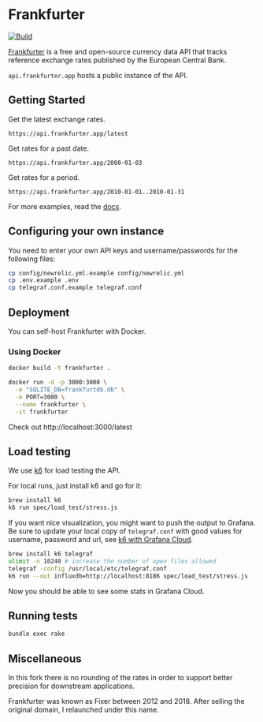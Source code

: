 # Frankfurter

[![Build](https://github.com/hakanensari/frankfurter/workflows/build/badge.svg)](https://github.com/hakanensari/frankfurter/actions)

[Frankfurter](https://www.frankfurter.app) is a free and open-source currency data API that tracks reference exchange rates published by the European Central Bank.

`api.frankfurter.app` hosts a public instance of the API.

## Getting Started

Get the latest exchange rates.

```
https://api.frankfurter.app/latest
```

Get rates for a past date.

```
https://api.frankfurter.app/2000-01-03
```

Get rates for a period.

```http
https://api.frankfurter.app/2010-01-01..2010-01-31
```

For more examples, read the [docs](https://www.frankfurter.app/docs).

## Configuring your own instance

You need to enter your own API keys and username/passwords for the following files:
```bash
cp config/newrelic.yml.example config/newrelic.yml
cp .env.example .env
cp telegraf.conf.example telegraf.conf
```

## Deployment

You can self-host Frankfurter with Docker.

### Using Docker

```bash
docker build -t frankfurter .

docker run -d -p 3000:3000 \
  -e "SQLITE_DB=frankfurtdb.db" \
  -e PORT=3000 \
  --name frankfurter \
  -it frankfurter
```

Check out http://localhost:3000/latest

## Load testing
We use [k6](https://k6.io) for load testing the API. 

For local runs, just install k6 and go for it:
```bash
brew install k6
k6 run spec/load_test/stress.js
```

If you want nice visualization, you might want to push the output to Grafana. Be sure to update your local copy of `telegraf.conf` with good values for username, password and url, see [k6 with Grafana Cloud](https://k6.io/docs/results-visualization/grafana-cloud/).

```bash
brew install k6 telegraf 
ulimit -n 10240 # increase the number of open files allowed
telegraf -config /usr/local/etc/telegraf.conf
k6 run --out influxdb=http://localhost:8186 spec/load_test/stress.js
```

Now you should be able to see some stats in Grafana Cloud.

## Running tests

```bash 
bundle exec rake
```

## Miscellaneous

In this fork there is no rounding of the rates in order to support better precision for downstream applications.

Frankfurter was known as Fixer between 2012 and 2018. After selling the original domain, I relaunched under this name.
